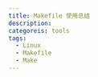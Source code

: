 ```yaml
---
title: Makefile 使用总结
description: 
categoreis: tools
tags:
  - Linux
  - Makefile
  - Make
---
```


